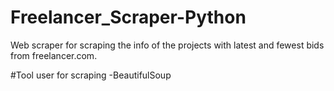 # Freelancer_Scraper-Python
  Web scraper for scraping the info of the projects with latest and fewest bids from freelancer.com.
  
#Tool user for scraping
  -BeautifulSoup
